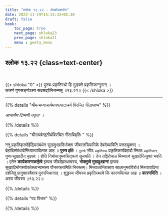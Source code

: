 ```yaml
---
title: "श्लोक १३.२२ - क्षेत्रक्षेत्रज्ञयोग"
date: 2023-11-19T14:13:33+05:30
draft: false
book:
    toc_page: true
    next_page: shloka23
    prev_page: shloka21
    menu : geeta_menu
---
```




## श्लोक १३.२२ {class=text-center}

<br/>

{{< shloka  "0"  >}}
पुरुषः प्रकृतिस्थो हि भुङ्क्ते प्रकृतिजान्गुणान् ।   
कारणं गुणसङ्गोऽस्य सदसद्योनिजन्मसु ॥१३.२२॥
{{< /shloka >}}

---


{{% details "श्रीमन्मध्वाचार्यभगवत्पादाचर्य विरचित  गीताभाष्य" %}}

*आचार्येण टिप्पणी नकृतः ।*

{{% /details %}}



{{% details "श्रीराघवेन्द्रतीर्थविरचित गीताविवृतिः " %}}

ननु प्रकृतिकृतदेहेंद्रियसंबंधेन सुखदुःखादिभोक्ता 
जीवस्तन्नियामिके देवदेव्याविति यत्तदयुक्तम् ।
देहादिसंबंधादेर्मिथ्यात्वादित्यत आह ॥ **पुरुष  इति** ।
`पुरुषो` जीवः `प्रकृतिस्थः` प्रकृतिकार्यदेहादौ स्थितः 
`प्रकृतिजान्` गुणान्सुखादीन् `भुङ्क्ते` । `ही`ति 
निर्बाधानुभवसिद्घत्वं सूचयति । तेन तद्विरोधान्न मिथ्यात्वं 
सुखादेरित्युक्तं भवति । एतेन **कार्यकारणकर्तृत्वे** 
इत्यत्र जीवदेहस्थत्वस्य, **भोक्तुत्वे मुखदुःखानां** 
इत्यत्र सुखादिभोगस्योक्तेस्ताभ्यामस्य पौनरुक्त्यमिति 
निरस्तम्‌। मिथ्यात्वनिरासाय 
साक्ष्यनुभवविरोधं मिथ्यावादिना दर्शयितुं 
प्रागुक्तस्वैवात्र पुनरभिधानात्‌ । 
शुद्धस्य जीवस्य प्रकृतिस्थत्वे किं कारणमित्यत आह 
॥ **कारणमिति** । अस्य जीवस्य  ॥१३.२२॥

{{% /details %}}



{{% details "पद विचार" %}}


{{% /details %}}
